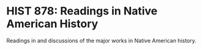 # HIST 878: Readings in Native American History

Readings in and discussions of the major works in Native American history.